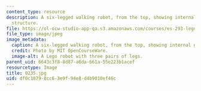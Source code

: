 ```yaml
---
content_type: resource
description: A six-legged walking robot, from the top, showing internal gears and
  structure.
file: https://ol-ocw-studio-app-qa.s3.amazonaws.com/courses/es-293-lego-robotics-spring-2007/df0c18798cc63e9f94e8d4b9010ef46c_0235.jpg
file_type: image/jpeg
image_metadata:
  caption: A six-legged walking robot, from the top, showing internal gears and structure.
  credit: Photo by MIT OpenCourseWare.
  image-alt: A Lego robot with three pairs of legs.
parent_uid: 6643c3f8-8d87-a6da-661a-55e223b1acef
resourcetype: Image
title: 0235.jpg
uid: df0c1879-8cc6-3e9f-94e8-d4b9010ef46c
---
```

